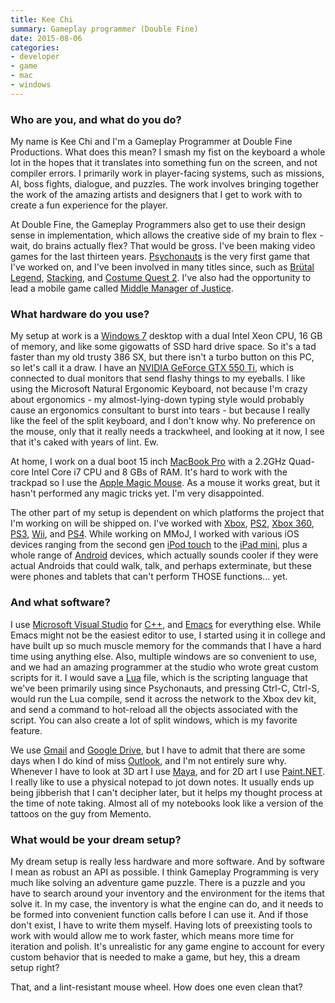 ```yaml
---
title: Kee Chi
summary: Gameplay programmer (Double Fine)
date: 2015-08-06
categories:
- developer
- game
- mac
- windows
---
```


### Who are you, and what do you do?

My name is Kee Chi and I'm a Gameplay Programmer at Double Fine Productions. What does this mean? I smash my fist on the keyboard a whole lot in the hopes that it translates into something fun on the screen, and not compiler errors. I primarily work in player-facing systems, such as missions, AI, boss fights, dialogue, and puzzles. The work involves bringing together the work of the amazing artists and designers that I get to work with to create a fun experience for the player.

At Double Fine, the Gameplay Programmers also get to use their design sense in implementation, which allows the creative side of my brain to flex - wait, do brains actually flex? That would be gross. I've been making video games for the last thirteen years. [Psychonauts][] is the very first game that I've worked on, and I've been involved in many titles since, such as [Brütal Legend][brutal-legend], [Stacking][], and [Costume Quest 2][costume-quest-2]. I've also had the opportunity to lead a mobile game called [Middle Manager of Justice][middle-manager-of-justice].

### What hardware do you use?

My setup at work is a [Windows 7][windows-7] desktop with a dual Intel Xeon CPU, 16 GB of memory, and like some gigowatts of SSD hard drive space. So it's a tad faster than my old trusty 386 SX, but there isn't a turbo button on this PC, so let's call it a draw. I have an [NVIDIA GeForce GTX 550 Ti][geforce-gtx-550-ti], which is connected to dual monitors that send flashy things to my eyeballs. I like using the Microsoft Natural Ergonomic Keyboard, not because I'm crazy about ergonomics - my almost-lying-down typing style would probably cause an ergonomics consultant to burst into tears - but because I really like the feel of the split keyboard, and I don't know why. No preference on the mouse, only that it really needs a trackwheel, and looking at it now, I see that it's caked with years of lint. Ew.

At home, I work on a dual boot 15 inch [MacBook Pro][macbook-pro] with a 2.2GHz Quad-core Intel Core i7 CPU and 8 GBs of RAM. It's hard to work with the trackpad so I use the [Apple Magic Mouse][magic-mouse]. As a mouse it works great, but it hasn't performed any magic tricks yet. I'm very disappointed.

The other part of my setup is dependent on which platforms the project that I'm working on will be shipped on. I've worked with [Xbox][], [PS2][], [Xbox 360][xbox-360], [PS3][], [Wii][], and [PS4][]. While working on MMoJ, I worked with various iOS devices ranging from the second gen [iPod touch][ipod-touch] to the [iPad mini][ipad-mini], plus a whole range of [Android][] devices, which actually sounds cooler if they were actual Androids that could walk, talk, and perhaps exterminate, but these were phones and tablets that can't perform THOSE functions... yet.

### And what software?

I use [Microsoft Visual Studio][visual-studio] for [C++][c-plusplus], and [Emacs][] for everything else. While Emacs might not be the easiest editor to use, I started using it in college and have built up so much muscle memory for the commands that I have a hard time using anything else. Also, multiple windows are so convenient to use, and we had an amazing programmer at the studio who wrote great custom scripts for it. I would save a [Lua][] file, which is the scripting language that we've been primarily using since Psychonauts, and pressing Ctrl-C, Ctrl-S, would run the Lua compile, send it across the network to the Xbox dev kit, and send a command to hot-reload all the objects associated with the script. You can also create a lot of split windows, which is my favorite feature.

We use [Gmail][] and [Google Drive][google-drive], but I have to admit that there are some days when I do kind of miss [Outlook][], and I'm not entirely sure why. Whenever I have to look at 3D art I use [Maya][], and for 2D art I use [Paint.NET][]. I really like to use a physical notepad to jot down notes. It usually ends up being jibberish that I can't decipher later, but it helps my thought process at the time of note taking. Almost all of my notebooks look like a version of the tattoos on the guy from Memento.

### What would be your dream setup?

My dream setup is really less hardware and more software. And by software I mean as robust an API as possible. I think Gameplay Programming is very much like solving an adventure game puzzle. There is a puzzle and you have to search around your inventory and the environment for the items that solve it. In my case, the inventory is what the engine can do, and it needs to be formed into convenient function calls before I can use it. And if those don't exist, I have to write them myself. Having lots of preexisting tools to work with would allow me to work faster, which means more time for iteration and polish. It's unrealistic for any game engine to account for every custom behavior that is needed to make a game, but hey, this a dream setup right?

That, and a lint-resistant mouse wheel. How does one even clean that?

[android]: https://developers.google.com/android/?csw=1 "A mobile phone platform."
[brutal-legend]: https://en.wikipedia.org/wiki/Brutal_Legend "An action-adventure video game."
[c-plusplus]: https://en.wikipedia.org/wiki/C%2B%2B "A compiled programming language."
[costume-quest-2]: https://en.wikipedia.org/wiki/Costume_Quest_2 "A role-playing video game."
[emacs]: http://www.gnu.org/software/emacs/ "A free open-source text editor."
[geforce-gtx-550-ti]: https://www.nvidia.com/en-us/page-not-found/ "A video card."
[gmail]: https://mail.google.com/mail/u/0/ "Web-based email."
[google-drive]: http://web.archive.org/web/20220127131904/https://accounts.google.com/ServiceLogin?service=wise "A cloud storage service."
[ipad-mini]: https://www.apple.com/ipad-mini/ "A 7.9 inch tablet device."
[ipod-touch]: https://support.apple.com/ipod-touch "It's like an iPhone, without the phone bit."
[lua]: http://www.lua.org/ "An interpreted scripting language."
[macbook-pro]: https://www.apple.com/macbook-pro/ "A laptop."
[magic-mouse]: https://en.wikipedia.org/wiki/Magic_Mouse "A multi-touch mouse."
[maya]: http://web.archive.org/web/20221224070508/https://www.autodesk.com/products/maya/overview "3D animation software."
[middle-manager-of-justice]: https://en.wikipedia.org/wiki/Middle_Manager_of_Justice "A simulation video game."
[outlook]: https://www.microsoft.com/en-us/microsoft-365/outlook/outlook-for-business "An email, calendar and contact software suite."
[paint.net]: https://www.getpaint.net/index.html "An image editor for Windows."
[ps2]: https://en.wikipedia.org/wiki/PS_2 "A gaming console."
[ps3]: https://www.playstation.com/en-us/ "A shiny gaming console from Sony."
[ps4]: https://www.playstation.com/en-us/ "A shiny gaming console from Sony."
[psychonauts]: https://en.wikipedia.org/wiki/Psychonauts "A psychic platformer game."
[stacking]: https://en.wikipedia.org/wiki/Stacking_(video_game) "An adventure/puzzle video game."
[visual-studio]: http://web.archive.org/web/20180617165945/https://www.visualstudio.com/ "A Windows development environment."
[wii]: http://web.archive.org/web/20140513065105/http://www.nintendo.com:80/wii "A unique gaming console."
[windows-7]: https://en.wikipedia.org/wiki/Windows_7 "An operating system."
[xbox-360]: http://web.archive.org/web/20131008213618/http://www.xbox.com/en-US/xbox360 "A gaming console."
[xbox]: https://en.wikipedia.org/wiki/Xbox#Xbox "A video gaming console."
